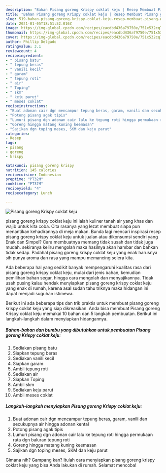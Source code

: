 ```yaml
---
description: "Bahan Pisang goreng Krispy coklat keju | Resep Membuat Pisang goreng Krispy coklat keju Yang Bikin Ngiler"
title: "Bahan Pisang goreng Krispy coklat keju | Resep Membuat Pisang goreng Krispy coklat keju Yang Bikin Ngiler"
slug: 519-bahan-pisang-goreng-krispy-coklat-keju-resep-membuat-pisang-goreng-krispy-coklat-keju-yang-bikin-ngiler
date: 2021-01-05T18:51:52.016Z
image: https://img-global.cpcdn.com/recipes/eacdbd436a79750e/751x532cq70/pisang-goreng-krispy-coklat-keju-foto-resep-utama.jpg
thumbnail: https://img-global.cpcdn.com/recipes/eacdbd436a79750e/751x532cq70/pisang-goreng-krispy-coklat-keju-foto-resep-utama.jpg
cover: https://img-global.cpcdn.com/recipes/eacdbd436a79750e/751x532cq70/pisang-goreng-krispy-coklat-keju-foto-resep-utama.jpg
author: Phillip Delgado
ratingvalue: 3.1
reviewcount: 4
recipeingredient:
- " pisang batu"
- " tepung beras"
- " vanili kecil"
- " garam"
- " tepung roti"
- " air"
- " Toping"
- " skm"
- " keju parut"
- " meses coklat"
recipeinstructions:
- "Buat adonan cair dgn mencampur tepung beras, garam, vanili dan secukupnya air hingga adonan kental"
- "Potong pisang agak tipis"
- "Lumuri pisang dgn adonan cair lalu ke tepung roti hingga permukaan rata dgn baluran tepung roti"
- "Goreng hingga matang kuning keemasan"
- "Sajikan dgn toping meses, SKM dan keju parut"
categories:
- Resep
tags:
- pisang
- goreng
- krispy

katakunci: pisang goreng krispy 
nutrition: 145 calories
recipecuisine: Indonesian
preptime: "PT32M"
cooktime: "PT37M"
recipeyield: "4"
recipecategory: Lunch

---
```



![Pisang goreng Krispy coklat keju](https://img-global.cpcdn.com/recipes/eacdbd436a79750e/751x532cq70/pisang-goreng-krispy-coklat-keju-foto-resep-utama.jpg)


pisang goreng krispy coklat keju ini ialah kuliner tanah air yang khas dan wajib untuk kita coba. Cita rasanya yang lezat membuat siapa pun menantikan kehadirannya di meja makan.
Bunda lagi mencari inspirasi resep pisang goreng krispy coklat keju untuk jualan atau dikonsumsi sendiri yang Enak dan Simpel? Cara membuatnya memang tidak susah dan tidak juga mudah. sekiranya keliru mengolah maka hasilnya akan hambar dan bahkan tidak sedap. Padahal pisang goreng krispy coklat keju yang enak harusnya sih punya aroma dan rasa yang mampu memancing selera kita.

Ada beberapa hal yang sedikit banyak mempengaruhi kualitas rasa dari pisang goreng krispy coklat keju, mulai dari jenis bahan, kemudian pemilihan bahan segar, hingga cara mengolah dan menyajikannya. Tidak usah pusing kalau hendak menyiapkan pisang goreng krispy coklat keju yang enak di rumah, karena asal sudah tahu triknya maka hidangan ini dapat menjadi suguhan istimewa.




Berikut ini ada beberapa tips dan trik praktis untuk membuat pisang goreng krispy coklat keju yang siap dikreasikan. Anda bisa membuat Pisang goreng Krispy coklat keju memakai 10 bahan dan 5 langkah pembuatan. Berikut ini langkah-langkah dalam menyiapkan hidangannya.

<!--inarticleads1-->

##### Bahan-bahan dan bumbu yang dibutuhkan untuk pembuatan Pisang goreng Krispy coklat keju:

1. Sediakan  pisang batu
1. Siapkan  tepung beras
1. Sediakan  vanili kecil
1. Siapkan  garam
1. Ambil  tepung roti
1. Sediakan  air
1. Siapkan  Toping
1. Ambil  skm
1. Sediakan  keju parut
1. Ambil  meses coklat




<!--inarticleads2-->

##### Langkah-langkah menyiapkan Pisang goreng Krispy coklat keju:

1. Buat adonan cair dgn mencampur tepung beras, garam, vanili dan secukupnya air hingga adonan kental
1. Potong pisang agak tipis
1. Lumuri pisang dgn adonan cair lalu ke tepung roti hingga permukaan rata dgn baluran tepung roti
1. Goreng hingga matang kuning keemasan
1. Sajikan dgn toping meses, SKM dan keju parut




Gimana nih? Gampang kan? Itulah cara menyiapkan pisang goreng krispy coklat keju yang bisa Anda lakukan di rumah. Selamat mencoba!
